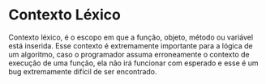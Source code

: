 # Contexto Léxico

Contexto léxico, é o escopo em que a função, objeto, método ou variável está inserida. Esse contexto é extremamente importante para a lógica de um algoritmo, caso o programador assuma erroneamente o contexto de execução de uma função, ela não irá funcionar com esperado e esse é um bug extremamente difícil de ser encontrado.